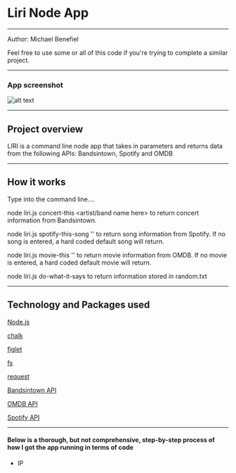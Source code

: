 <h1>Liri Node App</h1>


<hr></hr>

Author: Michael Benefiel

Feel free to use some or all of this code if you're trying to complete a similar project.
<hr></hr>

<h3> App screenshot </h3>

![alt text](https://github.com/mjbenefiel/liri-node-app/blob/master/gif/liriappdemo.gif "Liri Node App")

<hr></hr>

<h2> Project overview</h2>
LIRI is a command line node app that takes in parameters and returns data from the following APIs: Bandsintown, Spotify and OMDB
<hr></hr>

<h2> How it works </h2>
Type into the command line....

node liri.js concert-this <artist/band name here> to return concert information from Bandsintown. 

node liri.js spotify-this-song '<song name here>' to return song information from Spotify. If no song is entered, a hard coded default song will return.
  
node liri.js movie-this '<movie name here>' to return movie information from OMDB. If no movie is entered, a hard coded default movie will return.
  
node liri.js do-what-it-says to return information stored in random.txt

<hr></hr>

<h2>Technology and Packages used</h2>

[Node.js](https://nodejs.org/en/)

[chalk](https://www.npmjs.com/package/chalk)

[figlet](https://www.npmjs.com/package/figlet)

[fs](https://www.npmjs.com/package/fs)

[request](https://www.npmjs.com/package/request)

[Bandsintown API](http://www.artists.bandsintown.com/bandsintown-api)

[OMDB API](http://www.omdbapi.com/)

[Spotify API](https://developer.spotify.com/documentation/web-api/)

<hr></hr>

<h4>Below is a thorough, but not comprehensive, step-by-step process of how I got the app running in terms of code</h4>

- IP
